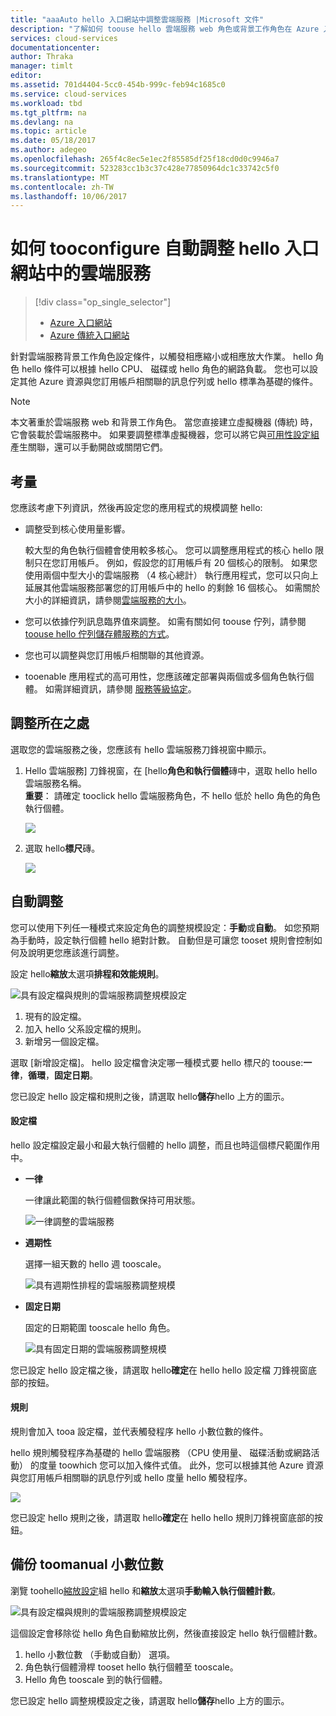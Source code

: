 ```yaml
---
title: "aaaAuto hello 入口網站中調整雲端服務 |Microsoft 文件"
description: "了解如何 toouse hello 雲端服務 web 角色或背景工作角色在 Azure 入口網站 tooconfigure 自動調整規模規則。"
services: cloud-services
documentationcenter: 
author: Thraka
manager: timlt
editor: 
ms.assetid: 701d4404-5cc0-454b-999c-feb94c1685c0
ms.service: cloud-services
ms.workload: tbd
ms.tgt_pltfrm: na
ms.devlang: na
ms.topic: article
ms.date: 05/18/2017
ms.author: adegeo
ms.openlocfilehash: 265f4c8ec5e1ec2f85585df25f18cd0d0c9946a7
ms.sourcegitcommit: 523283cc1b3c37c428e77850964dc1c33742c5f0
ms.translationtype: MT
ms.contentlocale: zh-TW
ms.lasthandoff: 10/06/2017
---
```

# <a name="how-tooconfigure-auto-scaling-for-a-cloud-service-in-hello-portal"></a>如何 tooconfigure 自動調整 hello 入口網站中的雲端服務
> [!div class="op_single_selector"]
> * [Azure 入口網站](cloud-services-how-to-scale-portal.md)
> * [Azure 傳統入口網站](cloud-services-how-to-scale.md)

針對雲端服務背景工作角色設定條件，以觸發相應縮小或相應放大作業。 hello 角色 hello 條件可以根據 hello CPU、 磁碟或 hello 角色的網路負載。 您也可以設定其他 Azure 資源與您訂用帳戶相關聯的訊息佇列或 hello 標準為基礎的條件。

> [!NOTE]
> 本文著重於雲端服務 web 和背景工作角色。 當您直接建立虛擬機器 (傳統) 時，它會裝載於雲端服務中。 如果要調整標準虛擬機器，您可以將它與[可用性設定組](../virtual-machines/windows/classic/configure-availability.md?toc=%2fazure%2fvirtual-machines%2fwindows%2fclassic%2ftoc.json)產生關聯，還可以手動開啟或關閉它們。

## <a name="considerations"></a>考量
您應該考慮下列資訊，然後再設定您的應用程式的規模調整 hello:

* 調整受到核心使用量影響。

    較大型的角色執行個體會使用較多核心。 您可以調整應用程式的核心 hello 限制只在您訂用帳戶。 例如，假設您的訂用帳戶有 20 個核心的限制。 如果您使用兩個中型大小的雲端服務 （4 核心總計） 執行應用程式，您可以只向上延展其他雲端服務部署您的訂用帳戶中的 hello 的剩餘 16 個核心。 如需關於大小的詳細資訊，請參閱[雲端服務的大小](cloud-services-sizes-specs.md)。

* 您可以依據佇列訊息臨界值來調整。 如需有關如何 toouse 佇列，請參閱[toouse hello 佇列儲存體服務的方式](../storage/queues/storage-dotnet-how-to-use-queues.md)。

* 您也可以調整與您訂用帳戶相關聯的其他資源。

* tooenable 應用程式的高可用性，您應該確定部署與兩個或多個角色執行個體。 如需詳細資訊，請參閱 [服務等級協定](https://azure.microsoft.com/support/legal/sla/)。


## <a name="where-scale-is-located"></a>調整所在之處
選取您的雲端服務之後，您應該有 hello 雲端服務刀鋒視窗中顯示。

1. Hello 雲端服務] 刀鋒視窗，在 [hello**角色和執行個體**磚中，選取 hello hello 雲端服務名稱。   
   **重要**： 請確定 tooclick hello 雲端服務角色，不 hello 低於 hello 角色的角色執行個體。

    ![](./media/cloud-services-how-to-scale-portal/roles-instances.png)
2. 選取 hello**標尺**磚。

    ![](./media/cloud-services-how-to-scale-portal/scale-tile.png)

## <a name="automatic-scale"></a>自動調整
您可以使用下列任一種模式來設定角色的調整規模設定：**手動**或**自動**。 如您預期為手動時，設定執行個體 hello 絕對計數。 自動但是可讓您 tooset 規則會控制如何及說明更您應該進行調整。

設定 hello**縮放**太選項**排程和效能規則**。

![具有設定檔與規則的雲端服務調整規模設定](./media/cloud-services-how-to-scale-portal/schedule-basics.png)

1. 現有的設定檔。
2. 加入 hello 父系設定檔的規則。
3. 新增另一個設定檔。

選取 [新增設定檔]。 hello 設定檔會決定哪一種模式要 hello 標尺的 toouse:**一律**，**循環**，**固定日期**。

您已設定 hello 設定檔和規則之後，請選取 hello**儲存**hello 上方的圖示。

#### <a name="profile"></a>設定檔
hello 設定檔設定最小和最大執行個體的 hello 調整，而且也時這個標尺範圍作用中。

* **一律**

    一律讓此範圍的執行個體個數保持可用狀態。  

    ![一律調整的雲端服務](./media/cloud-services-how-to-scale-portal/select-always.png)
* **週期性**

    選擇一組天數的 hello 週 tooscale。

    ![具有週期性排程的雲端服務調整規模](./media/cloud-services-how-to-scale-portal/select-recurrence.png)
* **固定日期**

    固定的日期範圍 tooscale hello 角色。

    ![具有固定日期的雲端服務調整規模](./media/cloud-services-how-to-scale-portal/select-fixed.png)

您已設定 hello 設定檔之後，請選取 hello**確定**在 hello hello 設定檔 刀鋒視窗底部的按鈕。

#### <a name="rule"></a>規則
規則會加入 tooa 設定檔，並代表觸發程序 hello 小數位數的條件。

hello 規則觸發程序為基礎的 hello 雲端服務 （CPU 使用量、 磁碟活動或網路活動） 的度量 toowhich 您可以加入條件式值。 此外，您可以根據其他 Azure 資源與您訂用帳戶相關聯的訊息佇列或 hello 度量 hello 觸發程序。

![](./media/cloud-services-how-to-scale-portal/rule-settings.png)

您已設定 hello 規則之後，請選取 hello**確定**在 hello hello 規則刀鋒視窗底部的按鈕。

## <a name="back-toomanual-scale"></a>備份 toomanual 小數位數
瀏覽 toohello[縮放設定](#where-scale-is-located)組 hello 和**縮放**太選項**手動輸入執行個體計數**。

![具有設定檔與規則的雲端服務調整規模設定](./media/cloud-services-how-to-scale-portal/manual-basics.png)

這個設定會移除從 hello 角色自動縮放比例，然後直接設定 hello 執行個體計數。

1. hello 小數位數 （手動或自動） 選項。
2. 角色執行個體滑桿 tooset hello 執行個體至 tooscale。
3. Hello 角色 tooscale 到的執行個體。

您已設定 hello 調整規模設定之後，請選取 hello**儲存**hello 上方的圖示。
